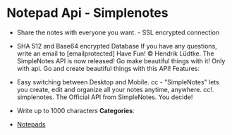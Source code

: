# Notepad Api - Simplenotes


- Share the notes with everyone you want. - SSL encrypted connection
- SHA 512 and Base64 encrypted Database
If you have any questions, write an email to [emailprotected]
Have Fun! © Hendrik Lüdtke.  The SimpleNotes API is now released! Go make beautiful things with it! Only with api.  Go and create beautiful things with this API!
Features:
- Easy switching between Desktop and Mobile. cc - "SimpleNotes" lets you create, edit and organize all your notes anytime, anywhere. cc!. simplenotes. The Official API from SimpleNotes.  You decide!
- Write up to 1000 characters
**Categories**:

- [Notepads](https://github/awesome-apis/awesome-apis#notepads)



